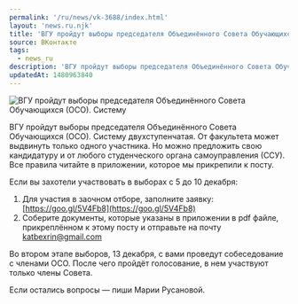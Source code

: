 ```yaml
---
permalink: '/ru/news/vk-3688/index.html'
layout: 'news.ru.njk'
title: 'ВГУ пройдут выборы председателя Объединённого Совета Обучающихся (ОСО).'
source: ВКонтакте
tags:
  - news_ru
description: 'ВГУ пройдут выборы председателя Объединённого Совета Обучающихся (ОСО).'
updatedAt: 1480963840
---
```

![ВГУ пройдут выборы председателя Объединённого Совета Обучающихся (ОСО). Систему](https://sun9-20.userapi.com/impf/c636816/v636816484/37f4c/cU1Y5USy2dw.jpg?size=1280x819&quality=96&sign=4d2465847a4c577aa8414cec805d7b8a&c_uniq_tag=pWRaHH20xFz2It14bcDVzmBrEEbD4WFtLjakfJGqRWM&type=album)

ВГУ пройдут выборы председателя Объединённого Совета Обучающихся (ОСО). Систему двухступенчатая. От факультета может выдвинуть только одного участника. Но можно предложить свою кандидатуру и от любого студенческого органа самоуправления (ССУ). Все правила читайте в приложении, которое мы прикрепили к посту.

Если вы захотели участвовать в выборах с 5 до 10 декабря:
1. Для участия в заочном отборе, заполните заявку: [https://goo.gl/5V4Fb8](https://goo.gl/5V4Fb8)
2. Соберите документы, которые указаны в приложении в pdf файле, прикреплённом к этому посту и отправьте на почту katbexrin@gmail.com

Во втором этапе выборов, 13 декабря, с вами проведут собеседование с членами ОСО. После чего пройдёт голосование, в нем участвуют только члены Совета.

Если остались вопросы — пиши Марии Русановой.
